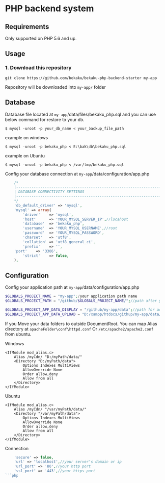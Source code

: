 # PHP backend system

Requirements
------------

Only supported on PHP 5.6 and up.

## Usage

### 1. Download this repository
```
git clone https://github.com/bekaku/bekaku-php-backend-starter my-app
```

Repository will be downloaded into `my-app/` folder

## Database

Database file located at `my-app`/data/files/bekaku_php.sql and you can use below command for restore to your db.

```
$ mysql -uroot -p your_db_name < your_backup_file_path
```
example on windows
```
$ mysql -uroot -p bekaku_php < E:\bak\db\bekaku_php.sql
```
example on Ubuntu
```
$ mysql -uroot -p bekaku_php < /var/tmp/bekaku_php.sql
```
Config your database connection at `my-app`/data/configuration/app.php
```php
    /*
    |--------------------------------------------------------------------------
    | DATABASE CONNECTIVITY SETTINGS
    |--------------------------------------------------------------------------
    */
    'db_default_driver' => 'mysql',
    'mysql' => array(
        'driver'    => 'mysql',
        'host'      => 'YOUR_MYSQL_SERVER_IP',//locahost
        'database'  => 'bekaku_php',
        'username'  => 'YOUR_MYSQL_USERNAME',//root
        'password'  => 'YOUR_MYSQL_PASSWORD',
        'charset'   => 'utf8',
        'collation' => 'utf8_general_ci',
        'prefix'    => '',
	'port'    => '3306',
        'strict'    => false,
    ),
```
## Configuration
 Config your application path at `my-app`/data/configuration/app.php 
 
 ```php
$GLOBALS_PROJECT_NAME = "my-app";/your application path name
$GLOBALS_PROJECT_PATH = "/github/$GLOBALS_PROJECT_NAME/";//path after your web server DocumentRoot 

$GLOBALS_PROJECT_APP_DATA_DISPLAY = "/github/my-app/data";//path for access from public
$GLOBALS_PROJECT_APP_DATA_UPLOAD = "D:/xampp/htdocs/githup/my-app/data/";//real path of 'data' folder
```
If you Move your data folders to outside DocumentRoot. You can map Alias directory at `apacheFolder\conf\httpd.conf` Or `/etc/apache2/apache2.conf` from ubuntu.

Windows
```
<IfModule mod_alias.c>
    Alias /myCdn/ "D:/myPath/data/"
    <Directory "D:/myPath/data">
        Options Indexes MultiViews
        AllowOverride None
        Order allow,deny
        Allow from all
    </Directory>	
</IfModule>
```
Ubuntu
```
<IfModule mod_alias.c>
    Alias /myCdn/ "/var/myPath/data/"
    <Directory "/var/myPath/data">
        Options Indexes MultiViews
        AllowOverride None
        Order allow,deny
        Allow from all
    </Directory>
</IfModule>
```
Connection
```php
    'secure' => false,
    'url' => 'localhost',//your server's domain or ip
    'url_port' => '80',//your http port
    'ssl_port' => '443',//your https port
```php
